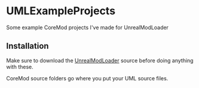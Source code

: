 # UMLExampleProjects
Some example CoreMod projects I've made for UnrealModLoader

## Installation

Make sure to download the [UnrealModLoader](https://github.com/RussellJerome/UnrealModLoader) source before doing anything with these.

CoreMod source folders go where you put your UML source files.

